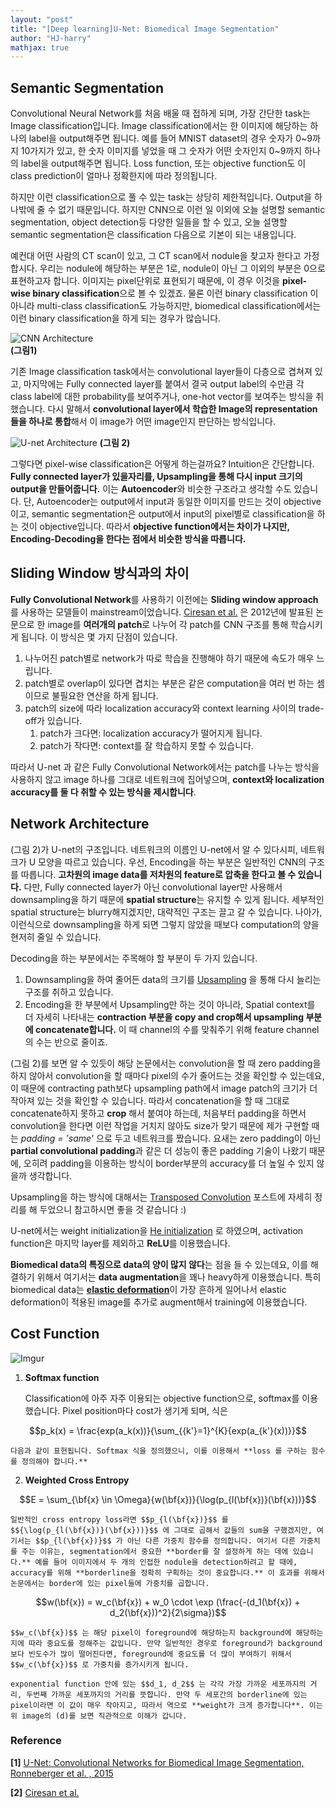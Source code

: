 ```yaml
---
layout: "post"
title: "[Deep learning]U-Net: Biomedical Image Segmentation"
author: "HJ-harry"
mathjax: true
---
```


## Semantic Segmentation  


Convolutional Neural Network를 처음 배울 때 접하게 되며, 가장 간단한 task는 Image classification입니다. Image classification에서는 한 이미지에 해당하는 하나의 label을 output해주면 됩니다. 예를 들어 MNIST dataset의 경우 숫자가 0~9까지 10가지가 있고, 한 숫자 이미지를 넣었을 때 그 숫자가 어떤 숫자인지 0~9까지 하나의 label을 output해주면 됩니다. Loss function, 또는 objective function도 이 class prediction이 얼마나 정확한지에 따라 정의됩니다.  

하지만 이런 classification으로 풀 수 있는 task는 상당히 제한적입니다. Output을 하나밖에 줄 수 없기 때문입니다. 하지만 CNN으로 이런 일 이외에 오늘 설명할 semantic segmentation, object detection등 다양한 일들을 할 수 있고, 오늘 설명할 semantic segmentation은 classification 다음으로 기본이 되는 내용입니다.  

예컨대 어떤 사람의 CT scan이 있고, 그 CT scan에서 nodule을 찾고자 한다고 가정합시다. 우리는 nodule에 해당하는 부분은 1로, nodule이 아닌 그 이외의 부분은 0으로 표현하고자 합니다. 이미지는 pixel단위로 표현되기 때문에, 이 경우 이것을 **pixel-wise binary classification**으로 볼 수 있겠죠. 물론 이런 binary classification 이 아니라 multi-class classification도 가능하지만, biomedical classification에서는 이런 binary classification을 하게 되는 경우가 많습니다.  



![CNN Architecture](https://cdn-images-1.medium.com/max/2000/1*vkQ0hXDaQv57sALXAJquxA.jpeg)  
**(그림1)**


기존 Image classification task에서는 convolutional layer들이 다층으로 겹쳐져 있고, 마지막에는 Fully connected layer를 붙여서 결국 output label의 수만큼 각 class label에 대한 probability를 보여주거나, one-hot vector를 보여주는 방식을 취했습니다. 다시 말해서 **convolutional layer에서 학습한 Image의 representation들을 하나로 통합**해서 이 image가 어떤 image인지 판단하는 방식입니다.  

![U-net Architecture](http://blog.qure.ai/assets/images/segmentation-review/unet.png)
**(그림 2)**

그렇다면 pixel-wise classification은 어떻게 하는걸까요? Intuition은 간단합니다. **Fully connected layer가 있을자리를, Upsampling을 통해 다시 input 크기의 output을 만들어줍니다.** 이는 **Autoencoder**와 비슷한 구조라고 생각할 수도 있습니다. 단, Autoencoder는 output에서 input과 동일한 이미지를 만드는 것이 objective이고, semantic segmentation은 output에서 input의 pixel별로 classification을 하는 것이 objective입니다. 따라서 **objective function에서는 차이가 나지만, Encoding-Decoding을 한다는 점에서 비슷한 방식을 따릅니다.**



## Sliding Window 방식과의 차이

**Fully Convolutional Network**를 사용하기 이전에는 **Sliding window approach**를 사용하는 모델들이 mainstream이었습니다. [Ciresan et al.](http://people.idsia.ch/~juergen/nips2012.pdf) 은 2012년에 발표된 논문으로 한 image를 **여러개의 patch**로 나누어 각 patch를 CNN 구조를 통해 학습시키게 됩니다. 이 방식은 몇 가지 단점이 있습니다.  

1. 나누어진 patch별로 network가 따로 학습을 진행해야 하기 때문에 속도가 매우 느립니다.
2. patch별로 overlap이 있다면 겹치는 부분은 같은 computation을 여러 번 하는 셈이므로 불필요한 연산을 하게 됩니다.
3. patch의 size에 따라 localization accuracy와 context learning 사이의 trade-off가 있습니다.
    1) patch가 크다면: localization accuracy가 떨어지게 됩니다.
    2) patch가 작다면: context를 잘 학습하지 못할 수 있습니다.

따라서 U-net 과 같은 Fully Convolutional Network에서는 patch를 나누는 방식을 사용하지 않고 image 하나를 그대로 네트워크에 집어넣으며, **context와 localization accuracy를 둘 다 취할 수 있는 방식을 제시합니다**.



## Network Architecture



(그림 2)가 U-net의 구조입니다. 네트워크의 이름인 U-net에서 알 수 있다시피, 네트워크가 U 모양을 따르고 있습니다. 우선, Encoding을 하는 부분은 일반적인 CNN의 구조를 따릅니다. **고차원의 image data를 저차원의 feature로 압축을 한다고 볼 수 있습니다.** 다만, Fully connected layer가 아닌 convolutional layer만 사용해서 downsampling을 하기 때문에 **spatial structure**는 유지할 수 있게 됩니다. 세부적인 spatial structure는 blurry해지겠지만, 대략적인 구조는 끌고 갈 수 있습니다. 나아가, 이런식으로 downsampling을 하게 되면 그렇지 않았을 때보다 computation의 양을 현저히 줄일 수 있습니다.    

Decoding을 하는 부분에서는 주목해야 할 부분이 두 가지 있습니다.  
1. Downsampling을 하여 줄어든 data의 크기를 [Upsampling](https://hj-harry.github.io/HJ-blog/2019/01/23/Transposed-Convolution.html) 을 통해 다시 늘리는 구조를 취하고 있습니다.
2. Encoding을 한 부분에서 Upsampling만 하는 것이 아니라, Spatial context를 더 자세히 나타내는 **contraction 부분을 copy and crop해서 upsampling 부분에 concatenate합니다.** 이 때 channel의 수를 맞춰주기 위해 feature channel의 수는 반으로 줄이죠.

(그림 2)를 보면 알 수 있듯이 해당 논문에서는 convolution을 할 때 zero padding을 하지 않아서 convolution을 할 때마다 pixel의 수가 줄어드는 것을 확인할 수 있는데요, 이 때문에 contracting path보다 upsampling path에서 image patch의 크기가 더 작아져 있는 것을 확인할 수 있습니다. 따라서 concatenation을 할 때 그대로 concatenate하지 못하고 **crop** 해서 붙여야 하는데, 처음부터 padding을 하면서 convolution을 한다면 이런 작업을 거치지 않아도 size가 맞기 때문에 제가 구현할 때는 *padding = 'same'* 으로 두고 네트워크를 짰습니다. 요새는 zero padding이 아닌 **partial convolutional padding**과 같은 더 성능이 좋은 padding 기술이 나왔기 때문에, 오히려 padding을 이용하는 방식이 border부분의 accuracy를 더 높일 수 있지 않을까 생각합니다.  

Upsampling을 하는 방식에 대해서는 [Transposed Convolution](https://hj-harry.github.io/HJ-blog/2019/01/23/Transposed-Convolution.html) 포스트에 자세히 정리를 해 두었으니 참고하시면 좋을 것 같습니다 :)  

U-net에서는 weight initialization을 [He initialization](https://arxiv.org/abs/1502.01852) 로 하였으며, activation function은 마지막 layer를 제외하고 **ReLU**를 이용했습니다.  

**Biomedical data의 특징으로 data의 양이 많지 않다**는 점을 들 수 있는데요, 이를 해결하기 위해서 여기서는 **data augmentation**을 꽤나 heavy하게 이용했습니다. 특히 biomedical data는 [**elastic deformation**](https://hj-harry.github.io/HJ-blog/2019/01/30/Elastic-distortion.html)이 가장 흔하게 일어나서 elastic deformation이 적용된 image를 추가로 augment해서 training에 이용했습니다.  

## Cost Function

![Imgur](https://i.imgur.com/b1O2z5i.png)

1) **Softmax function**

    Classification에 아주 자주 이용되는 objective function으로, softmax를 이용했습니다. Pixel position마다 cost가 생기게 되며, 식은

$$p_k(x) = \frac{exp(a_k(x))}{\sum_{{k'}=1}^{K}{exp(a_{k'}(x))}}$$

    다음과 같이 표현됩니다. Softmax 식을 정의했으니, 이를 이용해서 **loss 를 구하는 함수를 정의해야 합니다.**

2) **Weighted Cross Entropy**

$$E = \sum_{\bf{x} \in \Omega}{w(\bf{x})}{\log(p_{l(\bf{x})}(\bf{x}))}$$

    일반적인 cross entropy loss라면 $$p_{l(\bf{x})}$$ 를 $${\log(p_{l(\bf{x})}(\bf{x}))}$$ 에 그대로 곱해서 값들의 sum을 구했겠지만, 여기서는 $$p_{l(\bf{x})}$$ 가 아닌 다른 가중치 함수를 정의합니다. 여기서 다른 가중치를 주는 이유는, segmentation에서 중요한 **border를 잘 설정하게 하는 데에 있습니다.** 예를 들어 이미지에서 두 개의 인접한 nodule을 detection하려고 할 때에, accuracy를 위해 **borderline을 정확히 구획하는 것이 중요합니다.** 이 효과를 위해서 논문에서는 border에 있는 pixel들에 가중치를 곱합니다.

$$w(\bf{x}) = w_c(\bf{x}) + w_0 \cdot \exp (\frac{-(d_1(\bf{x}) + d_2(\bf{x}))^2}{2\sigma})$$  

    $$w_c(\bf{x})$$ 는 해당 pixel이 foreground에 해당하는지 background에 해당하는지에 따라 중요도를 정해주는 값입니다. 만약 일반적인 경우로 foreground가 background보다 빈도수가 많이 떨어진다면, foreground에 중요도를 더 많이 부여하기 위해서 $$w_c(\bf{x})$$ 로 가중치를 증가시키게 됩니다.  

    exponential function 안에 있는 $$d_1, d_2$$ 는 각각 가장 가까운 세포까지의 거리, 두번째 가까운 세포까지의 거리를 뜻합니다. 만약 두 세포간의 borderline에 있는 pixel이라면 이 값이 매우 작아지고, 따라서 역으로 **weight가 크게 증가합니다**. 이는 위 image의 (d)를 보면 직관적으로 이해가 갑니다.

### Reference
**[1]** [U-Net: Convolutional Networks for Biomedical Image Segmentation, Ronneberger et al. , 2015](https://arxiv.org/pdf/1505.04597.pdf)  

**[2]** [Ciresan et al.](http://people.idsia.ch/~juergen/nips2012.pdf)
